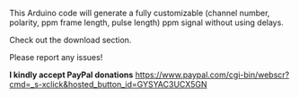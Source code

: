 This Arduino code will generate a fully customizable (channel number, polarity, ppm frame length, pulse length) ppm signal without using delays.

Check out the download section.

Please report any issues!

**I kindly accept PayPal donations**
https://www.paypal.com/cgi-bin/webscr?cmd=_s-xclick&hosted_button_id=GYSYAC3UCX5GN